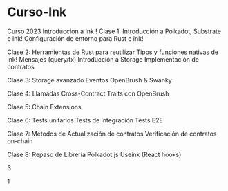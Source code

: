 # Curso-Ink
Curso 2023 Introduccion a Ink !
Clase 1:
Introducción a Polkadot, Substrate e ink!
Configuración de entorno para Rust e ink!

Clase 2:
Herramientas de Rust para reutilizar
Tipos y funciones nativas de ink!
Mensajes (query/tx)
Introducción a Storage
Implementación de contratos

Clase 3:
Storage avanzado
Eventos
OpenBrush & Swanky

Clase 4:
Llamadas Cross-Contract
Traits con OpenBrush

Clase 5:
Chain Extensions

Clase 6:
Tests unitarios
Tests de integración
Tests E2E

Clase 7:
Métodos de Actualización de contratos
Verificación de contratos on-chain

Clase 8:
Repaso de Librería Polkadot.js
Useink (React hooks)

3

1




